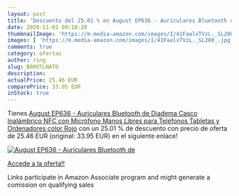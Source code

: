```yaml
---
layout: post
title: 'Descuento del 25.01 % en August EP636 - Auriculares Bluetooth de '
date: 2020-11-01 09:10:28
thumbnailImage: 'https://m.media-amazon.com/images/I/41FaalxTVzL._SL200_.jpg'
images: [ 'https://m.media-amazon.com/images/I/41FaalxTVzL._SL200_.jpg' ]
comments: true
category: ofertas
author: ring
slug: B00OTLNATO
description:
actualPrice: 25.46 EUR
comparePrice: 33.95 EUR
inStock: true
---
```


Tienes [August EP636 - Auriculares Bluetooth de Diadema Casco Inalámbrico NFC con Micrófono Manos Libres para Teléfonos  Tabletas y Ordenadores  color Rojo](https://www.amazon.es/dp/B00OTLNATO/?tag=tolees-21) con un 25.01 % de descuento con precio de oferta de 25.46 EUR (original: 33.95 EUR) en el siguiente enlace!

[![August EP636 - Auriculares Bluetooth de ](https://m.media-amazon.com/images/I/41FaalxTVzL._SL200_.jpg)](https://www.amazon.es/dp/B00OTLNATO/?tag=tolees-21)

[Accede a la oferta!!](https://www.amazon.es/dp/B00OTLNATO/?tag=tolees-21)

Links participate in Amazon Associate program and might generate a comission on qualifying sales


